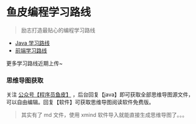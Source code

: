 # 鱼皮编程学习路线

> 励志打造最贴心的编程学习路线

- [Java 学习路线](./docs/roadmap/Java学习路线.md)
- [前端学习路线](./docs/roadmap/前端学习路线.md)


更多学习路线近期上传~


### 思维导图获取

关注 [公众号【程序员鱼皮】](https://docs.qq.com/doc/DUFFRVWladXVjeUxW) ，后台回复【java】即可获取全部思维导图源文件，可以自由编辑。回复【软件】可获取思维导图阅读软件免费版。

> 其实有了 md 文件，使用 xmind 软件导入就能直接生成思维导图了。。。
